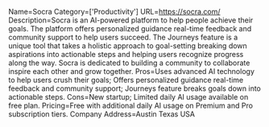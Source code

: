 Name=Socra
Category=['Productivity']
URL=https://socra.com/
Description=Socra is an AI-powered platform to help people achieve their goals. The platform offers personalized guidance real-time feedback and community support to help users succeed. The Journeys feature is a unique tool that takes a holistic approach to goal-setting breaking down aspirations into actionable steps and helping users recognize progress along the way. Socra is dedicated to building a community to collaborate inspire each other and grow together.
Pros=Uses advanced AI technology to help users crush their goals; Offers personalized guidance real-time feedback and community support; Journeys feature breaks goals down into actionable steps.
Cons=New startup; Limited daily AI usage available on free plan.
Pricing=Free with additional daily AI usage on Premium and Pro subscription tiers.
Company Address=Austin Texas USA

